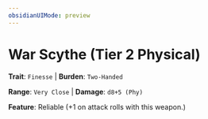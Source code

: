 ```yaml
---
obsidianUIMode: preview
---
```

# War Scythe (Tier 2 Physical)

**Trait**: `Finesse` | **Burden**: `Two-Handed`

**Range**: `Very Close` | **Damage**: `d8+5 (Phy)`

**Feature**: Reliable (+1 on attack rolls with this weapon.)